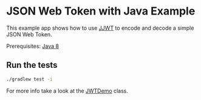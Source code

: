 # JSON Web Token with Java Example

This example app shows how to use [JJWT](https://github.com/jwtk/jjwt) to encode and decode a simple JSON Web Token.

<!-- Add link to blog post here -->

Prerequisites: [Java 8](http://www.oracle.com/technetwork/java/javase/downloads/jdk8-downloads-2133151.html)

## Run the tests

```bash
./gradlew test -i
```

For more info take a look at the [JWTDemo](https://github.com/oktadeveloper/okta-java-jwt-example/blob/master/src/main/java/com/okta/createverifytokens/JWTDemo.java) class.
